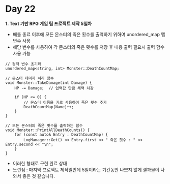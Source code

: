 # Day 22
**1. Text 기반 RPG 게임 팀 프로젝트 제작 5일차**

- 배틀 종료 이후에 모든 몬스터의 죽은 횟수를 출력하기 위하여 unordered_map 맵 변수 사용
- 해당 변수를 사용하여 각 몬스터의 죽은 횟수를 저장 후 내용 출력 필요시 출력 함수 사용 가능
```
// 정적 변수 초기화
unordered_map<string, int> Monster::DeathCountMap;

// 몬스터 데미지 처리 함수
void Monster::TakeDamage(int Damage) {
    HP -= Damage;  // 입력값 만큼 체력 차감

    if (HP <= 0) {
        // 몬스터 이름을 키로 사용하여 죽은 횟수 추가
        DeathCountMap[Name]++;
    }
}

// 모든 몬스터의 죽은 횟수를 출력하는 함수
void Monster::PrintAllDeathCounts() {
    for (const auto& Entry : DeathCountMap) {
        LogManager::Get() << Entry.first << " 죽은 횟수 : " << Entry.second << "\n";
    }
}
```
- 이러한 형태로 구현 완료 상태
- 느낀점 : 마지막 프로젝트 제작일인데 5일이라는 기간동안 나쁘지 않게 결과물이 나와서 좋은 것 같습니다.
